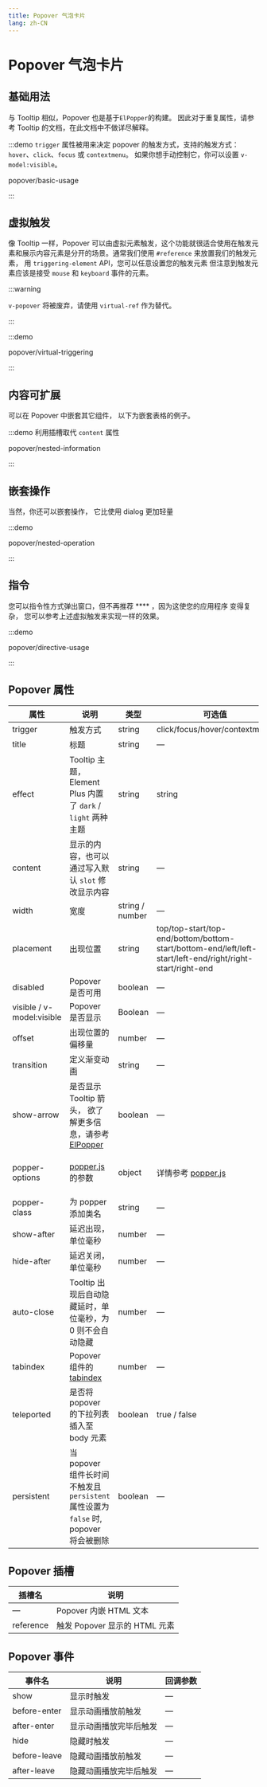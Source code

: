 ```yaml
---
title: Popover 气泡卡片
lang: zh-CN
---
```


# Popover 气泡卡片

## 基础用法

与 Tooltip 相似，Popover 也是基于`ElPopper`的构建。 因此对于重复属性，请参考 Tooltip 的文档，在此文档中不做详尽解释。

:::demo `trigger` 属性被用来决定 popover 的触发方式，支持的触发方式： `hover`、`click`、`focus` 或 `contextmenu`。 如果你想手动控制它，你可以设置 `v-model:visible`。

popover/basic-usage

:::

## 虚拟触发

像 Tooltip 一样，Popover 可以由虚拟元素触发，这个功能就很适合使用在触发元素和展示内容元素是分开的场景。通常我们使用 `#reference` 来放置我们的触发元素， 用 `triggering-element` API，您可以任意设置您的触发元素 但注意到触发元素应该是接受 `mouse` 和 `keyboard` 事件的元素。

:::warning

`v-popover` 将被废弃，请使用 `virtual-ref` 作为替代。

:::

:::demo

popover/virtual-triggering

:::

## 内容可扩展

可以在 Popover 中嵌套其它组件， 以下为嵌套表格的例子。

:::demo 利用插槽取代 `content` 属性

popover/nested-information

:::

## 嵌套操作

当然，你还可以嵌套操作， 它比使用 dialog 更加轻量

:::demo

popover/nested-operation

:::

## 指令

您可以指令性方式弹出窗口，但不再推荐 \*\*\*\* ，因为这使您的应用程序 变得复杂， 您可以参考上述虚拟触发来实现一样的效果。

:::demo

popover/directive-usage

:::

## Popover 属性

| 属性                      | 说明                                                                                                                                          | 类型            | 可选值                                                                                                    | 默认值                                                  |
| ------------------------- | --------------------------------------------------------------------------------------------------------------------------------------------- | --------------- | --------------------------------------------------------------------------------------------------------- | ------------------------------------------------------- |
| trigger                   | 触发方式                                                                                                                                      | string          | click/focus/hover/contextmenu                                                                             | click                                                   |
| title                     | 标题                                                                                                                                          | string          | —                                                                                                         | —                                                       |
| effect                    | Tooltip 主题，Element Plus 内置了 `dark` / `light` 两种主题                                                                                   | string          | string                                                                                                    | dark                                                    |
| content                   | 显示的内容，也可以通过写入默认 `slot` 修改显示内容                                                                                            | string          | —                                                                                                         | —                                                       |
| width                     | 宽度                                                                                                                                          | string / number | —                                                                                                         | Min width 150px                                         |
| placement                 | 出现位置                                                                                                                                      | string          | top/top-start/top-end/bottom/bottom-start/bottom-end/left/left-start/left-end/right/right-start/right-end | bottom                                                  |
| disabled                  | Popover 是否可用                                                                                                                              | boolean         | —                                                                                                         | false                                                   |
| visible / v-model:visible | Popover 是否显示                                                                                                                              | Boolean         | —                                                                                                         | false                                                   |
| offset                    | 出现位置的偏移量                                                                                                                              | number          | —                                                                                                         | 0                                                       |
| transition                | 定义渐变动画                                                                                                                                  | string          | —                                                                                                         | el-fade-in-linear                                       |
| show-arrow                | 是否显示 Tooltip 箭头， 欲了解更多信息，请参考 [ElPopper](https://git.bgy.com.cn/pt00057/cs-element-plus/tree/dev/packages/components/popper) | boolean         | —                                                                                                         | true                                                    |
| popper-options            | [popper.js](https://popper.js.org/docs/v2/) 的参数                                                                                            | object          | 详情参考 [popper.js](https://popper.js.org/docs/v2/)                                                      | `{ boundariesElement: 'body', gpuAcceleration: false }` |
| popper-class              | 为 popper 添加类名                                                                                                                            | string          | —                                                                                                         | —                                                       |
| show-after                | 延迟出现，单位毫秒                                                                                                                            | number          | —                                                                                                         | 0                                                       |
| hide-after                | 延迟关闭，单位毫秒                                                                                                                            | number          | —                                                                                                         | 200                                                     |
| auto-close                | Tooltip 出现后自动隐藏延时，单位毫秒，为 0 则不会自动隐藏                                                                                     | number          | —                                                                                                         | 0                                                       |
| tabindex                  | Popover 组件的 [tabindex](https://developer.mozilla.org/zh-CN/docs/Web/HTML/Global_attributes/tabindex)                                       | number          | —                                                                                                         | —                                                       |
| teleported                | 是否将 popover 的下拉列表插入至 body 元素                                                                                                     | boolean         | true / false                                                                                              | true                                                    |
| persistent                | 当 popover 组件长时间不触发且 `persistent` 属性设置为 `false` 时, popover 将会被删除                                                          | boolean         | —                                                                                                         | true                                                    |

## Popover 插槽

| 插槽名    | 说明                          |
| --------- | ----------------------------- |
| —         | Popover 内嵌 HTML 文本        |
| reference | 触发 Popover 显示的 HTML 元素 |

## Popover 事件

| 事件名       | 说明                   | 回调参数 |
| ------------ | ---------------------- | -------- |
| show         | 显示时触发             | —        |
| before-enter | 显示动画播放前触发     | —        |
| after-enter  | 显示动画播放完毕后触发 | —        |
| hide         | 隐藏时触发             | —        |
| before-leave | 隐藏动画播放前触发     | —        |
| after-leave  | 隐藏动画播放完毕后触发 | —        |
